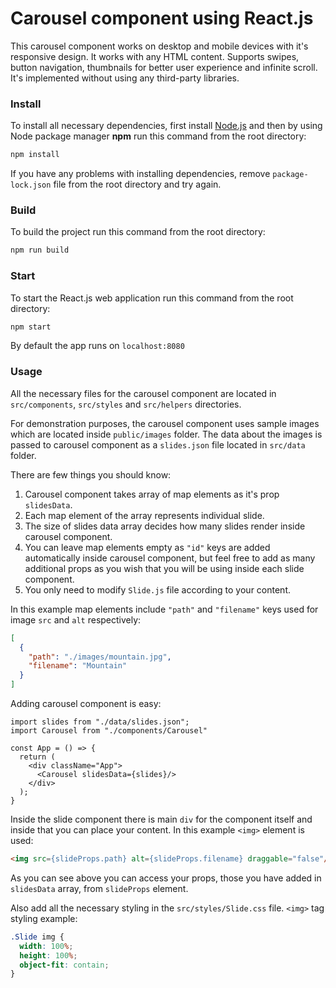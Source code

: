 # Carousel component using React.js

This carousel component works on desktop and mobile devices with it's responsive design. It works with any HTML content. Supports swipes, button navigation, thumbnails for better user experience and infinite scroll. It's implemented without using any third-party libraries.

### Install

To install all necessary dependencies, first install [Node.js](https://nodejs.org/en/) and then by using Node package manager **npm** run this command from the root directory:
```bash
npm install
```
If you have any problems with installing dependencies, remove `package-lock.json` file from the root directory and try again.

### Build

To build the project run this command from the root directory:
```bash
npm run build
```

### Start

To start the React.js web application run this command from the root directory:
```bash
npm start
```
By default the app runs on `localhost:8080`

### Usage

All the necessary files for the carousel component are located in `src/components`, `src/styles` and `src/helpers` directories.

For demonstration purposes, the carousel component uses sample images which are located inside `public/images` folder. The data about the images is passed to carousel component as a `slides.json` file located in `src/data` folder.

There are few things you should know:

1. Carousel component takes array of map elements as it's prop `slidesData`.
2. Each map element of the array represents individual slide.
3. The size of slides data array decides how many slides render inside carousel component.
4. You can leave map elements empty as `"id"` keys are added automatically inside carousel component, but feel free to add as many additional props as you wish that you will be using inside each slide component.
5. You only need to modify `Slide.js` file according to your content.

In this example map elements include `"path"` and `"filename"` keys used for image `src` and `alt` respectively:
```JSON
[
  {
    "path": "./images/mountain.jpg",
    "filename": "Mountain"
  }
]
```

Adding carousel component is easy:
```JSX
import slides from "./data/slides.json";
import Carousel from "./components/Carousel"

const App = () => {
  return (
    <div className="App">
      <Carousel slidesData={slides}/>
    </div>
  );
}
```

Inside the slide component there is main `div` for the component itself and inside that you can place your content. In this example `<img>` element is used:
```HTML
<img src={slideProps.path} alt={slideProps.filename} draggable="false"/>
```
As you can see above you can access your props, those you have added in `slidesData` array, from `slideProps` element.

Also add all the necessary styling in the `src/styles/Slide.css` file. `<img>` tag styling example:
```CSS
.Slide img {
  width: 100%;
  height: 100%;
  object-fit: contain;
}
```